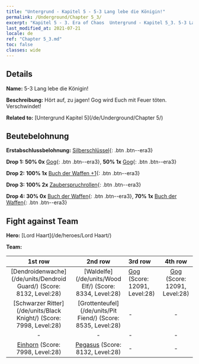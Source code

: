 ```yaml
---
title: "Untergrund - Kapitel 5 - 5-3 Lang lebe die Königin!"
permalink: /Underground/Chapter 5_3/
excerpt: "Kapitel 5 - 3. Era of Chaos  Untergrund - Kapitel 5_3. 5-3 Lang lebe die Königin!"
last_modified_at: 2021-07-21
locale: de
ref: "Chapter 5_3.md"
toc: false
classes: wide
---
```


## Details

 **Name:** 5-3 Lang lebe die Königin!

 **Beschreibung:** Hört auf, zu jagen! Gog wird Euch mit Feuer töten. Verschwindet!

 **Related to:** [Untergrund Kapitel 5](/de/Underground/Chapter 5/)

## Beutebelohnung

 **Erstabschlussbelohnung:** [Silberschlüssel](/ItemsDE/con_693/){: .btn .btn--era3}

 **Drop 1:** **50% 0x** [Gog](/ItemsDE/unt_227/){: .btn .btn--era3}, **50% 1x** [Gog](/ItemsDE/unt_227/){: .btn .btn--era3}

 **Drop 2:** **100% 1x** [Buch der Waffen +1](/ItemsDE/mat_25/){: .btn .btn--era3}

 **Drop 3:** **100% 2x** [Zauberspruchrollen](/ItemsDE/con_694/){: .btn .btn--era3}

 **Drop 4:** **30% 0x** [Buch der Waffen](/ItemsDE/mat_18/){: .btn .btn--era3}, **70% 1x** [Buch der Waffen](/ItemsDE/mat_18/){: .btn .btn--era3}


## Fight against Team
 **Hero:** [Lord Haart](/de/heroes/Lord Haart/)

 **Team:**


  | 1st row | 2nd row | 3rd row | 4th row |
  |:----:|:----:|:----|:----:|
  | [Dendroidenwache](/de/units/Dendroid Guard/) (Score: 8132, Level:28)  | [Waldelfe](/de/units/Wood Elf/) (Score: 8334, Level:28)  | [Gog](/de/units/Gog/) (Score: 12091, Level:28)  | [Gog](/de/units/Gog/) (Score: 12091, Level:28)  |
  | [Schwarzer Ritter](/de/units/Black Knight/) (Score: 7998, Level:28)  | [Grottenteufel](/de/units/Pit Fiend/) (Score: 8535, Level:28)  | - | - |
  | - | - | - | - |
  | [Einhorn](/de/units/Unicorn/) (Score: 7998, Level:28)  | [Pegasus](/de/units/Pegasus/) (Score: 8132, Level:28)  | - | - |


